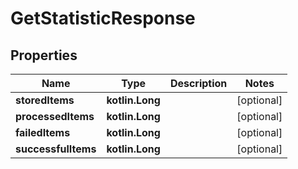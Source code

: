 
# GetStatisticResponse

## Properties
Name | Type | Description | Notes
------------ | ------------- | ------------- | -------------
**storedItems** | **kotlin.Long** |  |  [optional]
**processedItems** | **kotlin.Long** |  |  [optional]
**failedItems** | **kotlin.Long** |  |  [optional]
**successfulItems** | **kotlin.Long** |  |  [optional]



